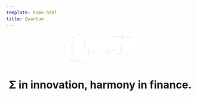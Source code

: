 ```yaml
---
template: home.html
title: Quantum
---
```




<p align="center">
  <a href="https://gitctrlx.github.io/quanta">
    <img src="./assets/images/logos/quanta-white.png" alt="Quanta" width="200" height="auto" />
  </a>
</p>

<h1 style="text-align: center;">Σ in innovation, harmony in finance.</h1>

